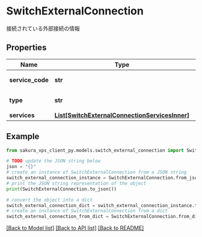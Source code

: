 # SwitchExternalConnection

接続されている外部接続の情報

## Properties

Name | Type | Description | Notes
------------ | ------------- | ------------- | -------------
**service_code** | **str** | サービスコード | [readonly] 
**type** | **str** | 外部接続方式 | [readonly] 
**services** | [**List[SwitchExternalConnectionServicesInner]**](SwitchExternalConnectionServicesInner.md) |  | [readonly] 

## Example

```python
from sakura_vps_client_py.models.switch_external_connection import SwitchExternalConnection

# TODO update the JSON string below
json = "{}"
# create an instance of SwitchExternalConnection from a JSON string
switch_external_connection_instance = SwitchExternalConnection.from_json(json)
# print the JSON string representation of the object
print(SwitchExternalConnection.to_json())

# convert the object into a dict
switch_external_connection_dict = switch_external_connection_instance.to_dict()
# create an instance of SwitchExternalConnection from a dict
switch_external_connection_from_dict = SwitchExternalConnection.from_dict(switch_external_connection_dict)
```
[[Back to Model list]](../README.md#documentation-for-models) [[Back to API list]](../README.md#documentation-for-api-endpoints) [[Back to README]](../README.md)


